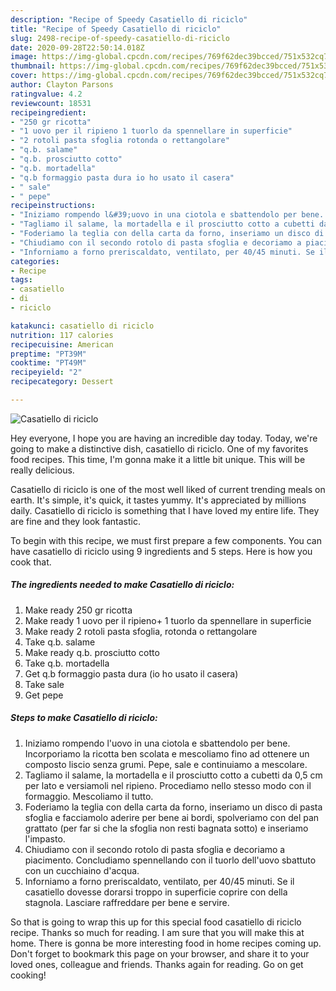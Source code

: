 ```yaml
---
description: "Recipe of Speedy Casatiello di riciclo"
title: "Recipe of Speedy Casatiello di riciclo"
slug: 2498-recipe-of-speedy-casatiello-di-riciclo
date: 2020-09-28T22:50:14.018Z
image: https://img-global.cpcdn.com/recipes/769f62dec39bcced/751x532cq70/casatiello-di-riciclo-recipe-main-photo.jpg
thumbnail: https://img-global.cpcdn.com/recipes/769f62dec39bcced/751x532cq70/casatiello-di-riciclo-recipe-main-photo.jpg
cover: https://img-global.cpcdn.com/recipes/769f62dec39bcced/751x532cq70/casatiello-di-riciclo-recipe-main-photo.jpg
author: Clayton Parsons
ratingvalue: 4.2
reviewcount: 18531
recipeingredient:
- "250 gr ricotta"
- "1 uovo per il ripieno 1 tuorlo da spennellare in superficie"
- "2 rotoli pasta sfoglia rotonda o rettangolare"
- "q.b. salame"
- "q.b. prosciutto cotto"
- "q.b. mortadella"
- "q.b formaggio pasta dura io ho usato il casera"
- " sale"
- " pepe"
recipeinstructions:
- "Iniziamo rompendo l&#39;uovo in una ciotola e sbattendolo per bene. Incorporiamo la ricotta ben scolata e mescoliamo fino ad ottenere un composto liscio senza grumi. Pepe, sale e continuiamo a mescolare."
- "Tagliamo il salame, la mortadella e il prosciutto cotto a cubetti da 0,5 cm per lato e versiamoli nel ripieno. Procediamo nello stesso modo con il formaggio. Mescoliamo il tutto."
- "Foderiamo la teglia con della carta da forno, inseriamo un disco di pasta sfoglia e facciamolo aderire per bene ai bordi, spolveriamo con del pan grattato (per far si che la sfoglia non resti bagnata sotto) e inseriamo l&#39;impasto."
- "Chiudiamo con il secondo rotolo di pasta sfoglia e decoriamo a piacimento. Concludiamo spennellando con il tuorlo dell&#39;uovo sbattuto con un cucchiaino d&#39;acqua."
- "Inforniamo a forno preriscaldato, ventilato, per 40/45 minuti. Se il casatiello dovesse dorarsi troppo in superficie coprire con della stagnola. Lasciare raffreddare per bene e servire."
categories:
- Recipe
tags:
- casatiello
- di
- riciclo

katakunci: casatiello di riciclo 
nutrition: 117 calories
recipecuisine: American
preptime: "PT39M"
cooktime: "PT49M"
recipeyield: "2"
recipecategory: Dessert

---
```



![Casatiello di riciclo](https://img-global.cpcdn.com/recipes/769f62dec39bcced/751x532cq70/casatiello-di-riciclo-recipe-main-photo.jpg)

Hey everyone, I hope you are having an incredible day today. Today, we're going to make a distinctive dish, casatiello di riciclo. One of my favorites food recipes. This time, I'm gonna make it a little bit unique. This will be really delicious.



Casatiello di riciclo is one of the most well liked of current trending meals on earth. It's simple, it's quick, it tastes yummy. It's appreciated by millions daily. Casatiello di riciclo is something that I have loved my entire life. They are fine and they look fantastic.


To begin with this recipe, we must first prepare a few components. You can have casatiello di riciclo using 9 ingredients and 5 steps. Here is how you cook that.

<!--inarticleads1-->

##### The ingredients needed to make Casatiello di riciclo:

1. Make ready 250 gr ricotta
1. Make ready 1 uovo per il ripieno+ 1 tuorlo da spennellare in superficie
1. Make ready 2 rotoli pasta sfoglia, rotonda o rettangolare
1. Take q.b. salame
1. Make ready q.b. prosciutto cotto
1. Take q.b. mortadella
1. Get q.b formaggio pasta dura (io ho usato il casera)
1. Take  sale
1. Get  pepe




<!--inarticleads2-->

##### Steps to make Casatiello di riciclo:

1. Iniziamo rompendo l&#39;uovo in una ciotola e sbattendolo per bene. Incorporiamo la ricotta ben scolata e mescoliamo fino ad ottenere un composto liscio senza grumi. Pepe, sale e continuiamo a mescolare.
1. Tagliamo il salame, la mortadella e il prosciutto cotto a cubetti da 0,5 cm per lato e versiamoli nel ripieno. Procediamo nello stesso modo con il formaggio. Mescoliamo il tutto.
1. Foderiamo la teglia con della carta da forno, inseriamo un disco di pasta sfoglia e facciamolo aderire per bene ai bordi, spolveriamo con del pan grattato (per far si che la sfoglia non resti bagnata sotto) e inseriamo l&#39;impasto.
1. Chiudiamo con il secondo rotolo di pasta sfoglia e decoriamo a piacimento. Concludiamo spennellando con il tuorlo dell&#39;uovo sbattuto con un cucchiaino d&#39;acqua.
1. Inforniamo a forno preriscaldato, ventilato, per 40/45 minuti. Se il casatiello dovesse dorarsi troppo in superficie coprire con della stagnola. Lasciare raffreddare per bene e servire.




So that is going to wrap this up for this special food casatiello di riciclo recipe. Thanks so much for reading. I am sure that you will make this at home. There is gonna be more interesting food in home recipes coming up. Don't forget to bookmark this page on your browser, and share it to your loved ones, colleague and friends. Thanks again for reading. Go on get cooking!

